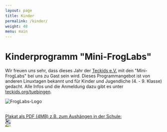 ```yaml
---
layout: page
title: Kinder
permalink: /kinder/
weight: 48
menu: main
---
```


# Kinderprogramm "Mini-FrogLabs"

Wir freuen uns sehr, dass dieses Jahr der <a href="https://www.teckids.org/" target="_blank"> Teckids e.V.</a> mit den "Mini-FrogLabs" bei uns zu Gast sein wird. Dieses Programmangebot ist von anderen Linuxtagen bekannt und für Kinder und Jugendliche (4. - 9. Klasse) gedacht.
Alle Infos und die Anmeldung dazu gibt es unter <a href="https://www.teckids.org/tuebingen/" target="_blank">teckids.org/tuebingen</a>.

![FrogLabs-Logo](https://www.teckids.org/pics/projs/froglabs/2013/froscon/froglabs_pixelart.png "FrogLabs-Logo")

<br/>

<a href="2016/downloads/teckids.mini.froglabs.tuebix.2016.pdf" target="_blank">
Plakat als PDF (4MB) z.B. zum Aushängen in der Schule:<br/>
<img src="2016/downloads/teckids.mini.froglabs.tuebix.2016.png" alt="FrogLabs" title="FrogLabs" height="25"></a>
